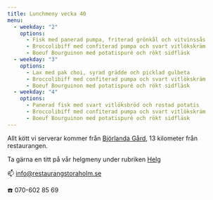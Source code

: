 ```yaml
---
title: Lunchmeny vecka 40
menu:
  - weekday: "2"
    options:
      - Fisk med panerad pumpa, friterad grönkål och vitvinssås
      - Broccolibiff med confiterad pumpa och svart vitlökskräm
      - Boeuf Bourguinon med potatispuré och rökt sidfläsk
  - weekday: "3"
    options:
      - Lax med pak choi, syrad grädde och picklad gulbeta
      - Broccolibiff med confiterad pumpa och svart vitlökskräm
      - Boeuf Bourguinon med potatispuré och rökt sidfläsk
  - weekday: "4"
    options:
      - Panerad fisk med svart vitlöksbröd och rostad potatis
      - Broccolibiff med confiterad pumpa och svart vitlökskräm
      - Boeuf Bourguinon med potatispuré och rökt sidfläsk
---
```

Allt kött vi serverar kommer från [Björlanda Gård](http://www.bjorlandagard.se), 13 kilometer från restaurangen.[](https://www.bjorlandagard.se)

Ta gärna en titt på vår helgmeny under rubriken [Helg](https://www.restaurangstoraholm.se/helg/?i=2)

📫 info@restaurangstoraholm.se

☎️ 070-602 85 69